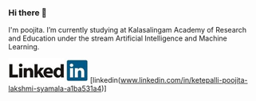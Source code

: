 ### Hi there 👋
I'm poojita. 
I’m currently studying at Kalasalingam Academy of Research and Education under the stream Artificial Intelligence and Machine Learning.

![](image/logo.jpg)
[linkedin(www.linkedin.com/in/ketepalli-poojita-lakshmi-syamala-a1ba531a4)]
